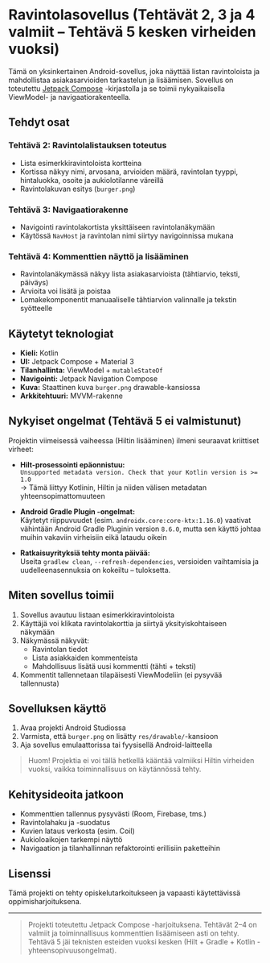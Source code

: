 # Ravintolasovellus (Tehtävät 2, 3 ja 4 valmiit – Tehtävä 5 kesken virheiden vuoksi)

Tämä on yksinkertainen Android-sovellus, joka näyttää listan ravintoloista ja mahdollistaa asiakasarvioiden tarkastelun ja lisäämisen. Sovellus on toteutettu [Jetpack Compose](https://developer.android.com/jetpack/compose) -kirjastolla ja se toimii nykyaikaisella ViewModel- ja navigaatiorakenteella.

## Tehdyt osat

### Tehtävä 2: Ravintolalistauksen toteutus
- Lista esimerkkiravintoloista kortteina
- Kortissa näkyy nimi, arvosana, arvioiden määrä, ravintolan tyyppi, hintaluokka, osoite ja aukiolotilanne väreillä
- Ravintolakuvan esitys (`burger.png`)

### Tehtävä 3: Navigaatiorakenne
- Navigointi ravintolakortista yksittäiseen ravintolanäkymään
- Käytössä `NavHost` ja ravintolan nimi siirtyy navigoinnissa mukana

### Tehtävä 4: Kommenttien näyttö ja lisääminen
- Ravintolanäkymässä näkyy lista asiakasarvioista (tähtiarvio, teksti, päiväys)
- Arvioita voi lisätä ja poistaa
- Lomakekomponentit manuaaliselle tähtiarvion valinnalle ja tekstin syötteelle

## Käytetyt teknologiat

- **Kieli:** Kotlin
- **UI:** Jetpack Compose + Material 3
- **Tilanhallinta:** ViewModel + `mutableStateOf`
- **Navigointi:** Jetpack Navigation Compose
- **Kuva:** Staattinen kuva `burger.png` drawable-kansiossa
- **Arkkitehtuuri:** MVVM-rakenne

##  Nykyiset ongelmat (Tehtävä 5 ei valmistunut)

Projektin viimeisessä vaiheessa (Hiltin lisääminen) ilmeni seuraavat kriittiset virheet:

- **Hilt-prosessointi epäonnistuu:**  
  `Unsupported metadata version. Check that your Kotlin version is >= 1.0`  
  → Tämä liittyy Kotlinin, Hiltin ja niiden välisen metadatan yhteensopimattomuuteen

- **Android Gradle Plugin -ongelmat:**  
  Käytetyt riippuvuudet (esim. `androidx.core:core-ktx:1.16.0`) vaativat vähintään Android Gradle Pluginin version `8.6.0`, mutta sen käyttö johtaa muihin vakaviin virheisiin eikä lataudu oikein

- **Ratkaisuyrityksiä tehty monta päivää:**  
  Useita `gradlew clean`, `--refresh-dependencies`, versioiden vaihtamisia ja uudelleenasennuksia on kokeiltu – tuloksetta.

## Miten sovellus toimii

1. Sovellus avautuu listaan esimerkkiravintoloista
2. Käyttäjä voi klikata ravintolakorttia ja siirtyä yksityiskohtaiseen näkymään
3. Näkymässä näkyvät:
   - Ravintolan tiedot
   - Lista asiakkaiden kommenteista
   - Mahdollisuus lisätä uusi kommentti (tähti + teksti)
4. Kommentit tallennetaan tilapäisesti ViewModeliin (ei pysyvää tallennusta)

## Sovelluksen käyttö

1. Avaa projekti Android Studiossa
2. Varmista, että `burger.png` on lisätty `res/drawable/`-kansioon
3. Aja sovellus emulaattorissa tai fyysisellä Android-laitteella

> Huom! Projektia ei voi tällä hetkellä kääntää valmiiksi Hiltin virheiden vuoksi, vaikka toiminnallisuus on käytännössä tehty.

## Kehitysideoita jatkoon

- Kommenttien tallennus pysyvästi (Room, Firebase, tms.)
- Ravintolahaku ja -suodatus
- Kuvien lataus verkosta (esim. Coil)
- Aukioloaikojen tarkempi näyttö
- Navigaation ja tilanhallinnan refaktorointi erillisiin paketteihin

## Lisenssi

Tämä projekti on tehty opiskelutarkoitukseen ja vapaasti käytettävissä oppimisharjoituksena.

---

> Projekti toteutettu Jetpack Compose -harjoituksena. Tehtävät 2–4 on valmiit ja toiminnallisuus kommenttien lisäämiseen asti on tehty. Tehtävä 5 jäi teknisten esteiden vuoksi kesken (Hilt + Gradle + Kotlin -yhteensopivuusongelmat).

